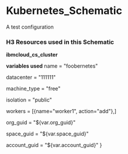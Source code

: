 # Kubernetes_Schematic
A test configuration



### H3 Resources used in this Schematic

**ibmcloud_cs_cluster**

**variables used**
name = "foobernetes"

datacenter = "111111"

machine_type = "free"

isolation = "public"

workers = [{name="worker1",  action="add"},]

org_guid = "${var.org_guid}"

space_guid = "${var.space_guid}"

account_guid = "${var.account_guid}"
}
